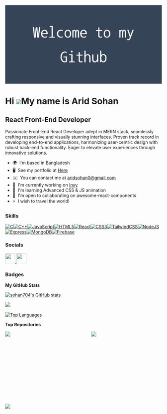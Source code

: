  <div style="display: flex; justify-content: center; align-items: center;">
        <img src="https://raw.githubusercontent.com/sohan704/image-resources/main/Welcome_to_myGithub.png" alt="Trulli" style="max-width: 100%; height: auto;">
    </div>

Hi ![](https://user-images.githubusercontent.com/18350557/176309783-0785949b-9127-417c-8b55-ab5a4333674e.gif)My name is Arid Sohan
==================================================================================================================================

React Front-End Developer
-------------------------

Passionate Front-End React Developer adept in MERN stack, seamlessly crafting responsive and visually stunning interfaces. Proven track record in developing end-to-end applications, harmonizing user-centric design with robust back-end functionality. Eager to elevate user experiences through innovative solutions.

* 🌍  I'm based in Bangladesh
* 🖥️  See my portfolio at [Here](http:///invy-ffcdc.web.app/)
* ✉️  You can contact me at [aridsohan0@gmail.com](mailto:aridsohan0@gmail.com)
* 🚀  I'm currently working on [Invy](http://github.com/sohan704/invy)
* 🧠  I'm learning Advanced CSS & JS animation
* 🤝  I'm open to collaborating on awesome-react-components
* ⚡  I wish to travel the world!

### Skills


<p align="left">
<a href="https://docs.microsoft.com/en-us/cpp/?view=msvc-170" target="_blank" rel="noreferrer"><img src="https://raw.githubusercontent.com/danielcranney/readme-generator/main/public/icons/skills/c-colored.svg" width="36" height="36" alt="C" /></a><a href="https://docs.microsoft.com/en-us/cpp/?view=msvc-170" target="_blank" rel="noreferrer"><img src="https://raw.githubusercontent.com/danielcranney/readme-generator/main/public/icons/skills/cplusplus-colored.svg" width="36" height="36" alt="C++" /></a><a href="https://developer.mozilla.org/en-US/docs/Web/JavaScript" target="_blank" rel="noreferrer"><img src="https://raw.githubusercontent.com/danielcranney/readme-generator/main/public/icons/skills/javascript-colored.svg" width="36" height="36" alt="JavaScript" /></a><a href="https://developer.mozilla.org/en-US/docs/Glossary/HTML5" target="_blank" rel="noreferrer"><img src="https://raw.githubusercontent.com/danielcranney/readme-generator/main/public/icons/skills/html5-colored.svg" width="36" height="36" alt="HTML5" /></a><a href="https://reactjs.org/" target="_blank" rel="noreferrer"><img src="https://raw.githubusercontent.com/danielcranney/readme-generator/main/public/icons/skills/react-colored.svg" width="36" height="36" alt="React" /></a><a href="https://www.w3.org/TR/CSS/#css" target="_blank" rel="noreferrer"><img src="https://raw.githubusercontent.com/danielcranney/readme-generator/main/public/icons/skills/css3-colored.svg" width="36" height="36" alt="CSS3" /></a><a href="https://tailwindcss.com/" target="_blank" rel="noreferrer"><img src="https://raw.githubusercontent.com/danielcranney/readme-generator/main/public/icons/skills/tailwindcss-colored.svg" width="36" height="36" alt="TailwindCSS" /></a><a href="https://nodejs.org/en/" target="_blank" rel="noreferrer"><img src="https://raw.githubusercontent.com/danielcranney/readme-generator/main/public/icons/skills/nodejs-colored.svg" width="36" height="36" alt="NodeJS" /></a><a href="https://expressjs.com/" target="_blank" rel="noreferrer"><img src="https://raw.githubusercontent.com/danielcranney/readme-generator/main/public/icons/skills/express-colored-dark.svg" width="36" height="36" alt="Express" /></a><a href="https://www.mongodb.com/" target="_blank" rel="noreferrer"><img src="https://raw.githubusercontent.com/danielcranney/readme-generator/main/public/icons/skills/mongodb-colored.svg" width="36" height="36" alt="MongoDB" /></a><a href="https://firebase.google.com/" target="_blank" rel="noreferrer"><img src="https://raw.githubusercontent.com/danielcranney/readme-generator/main/public/icons/skills/firebase-colored.svg" width="36" height="36" alt="Firebase" /></a>
</p>


### Socials

<p align="left"> <a href="https://www.github.com/sohan704" target="_blank" rel="noreferrer"> <picture> <source media="(prefers-color-scheme: dark)" srcset="https://raw.githubusercontent.com/danielcranney/readme-generator/main/public/icons/socials/github-dark.svg" /> <source media="(prefers-color-scheme: light)" srcset="https://raw.githubusercontent.com/danielcranney/readme-generator/main/public/icons/socials/github.svg" /> <img src="https://raw.githubusercontent.com/danielcranney/readme-generator/main/public/icons/socials/github.svg" width="32" height="32" /> </picture> </a> <a href="https://www.linkedin.com/in/arid-sohan-8981a82a3/" target="_blank" rel="noreferrer"> <picture> <source media="(prefers-color-scheme: dark)" srcset="https://raw.githubusercontent.com/danielcranney/readme-generator/main/public/icons/socials/linkedin-dark.svg" /> <source media="(prefers-color-scheme: light)" srcset="https://raw.githubusercontent.com/danielcranney/readme-generator/main/public/icons/socials/linkedin.svg" /> <img src="https://raw.githubusercontent.com/danielcranney/readme-generator/main/public/icons/socials/linkedin.svg" width="32" height="32" /> </picture> </a></p>

### Badges

<b>My GitHub Stats</b>

<a href="http://www.github.com/sohan704"><img src="https://github-readme-stats.vercel.app/api?username=sohan704&show_icons=true&hide=&count_private=true&title_color=ef4444&text_color=0f172a&icon_color=facc15&bg_color=ffffff&hide_border=true&show_icons=true" alt="sohan704's GitHub stats" /></a>

<a href="http://www.github.com/sohan704"><img src="https://github-readme-streak-stats.herokuapp.com/?user=sohan704&stroke=0f172a&background=ffffff&ring=ef4444&fire=ef4444&currStreakNum=0f172a&currStreakLabel=ef4444&sideNums=0f172a&sideLabels=0f172a&dates=0f172a&hide_border=true" /></a>

<a href="https://github.com/sohan704" align="left"><img src="https://github-readme-stats.vercel.app/api/top-langs/?username=sohan704&langs_count=10&title_color=ef4444&text_color=0f172a&icon_color=facc15&bg_color=ffffff&hide_border=true&locale=en&custom_title=Top%20%Languages" alt="Top Languages" /></a>

<b>Top Repositories</b>

<div width="100%" align="center"><a href="https://github.com/sohan704/invy" align="left"><img align="left" width="45%" src="https://github-readme-stats.vercel.app/api/pin/?username=sohan704&repo=invy&title_color=ef4444&text_color=0f172a&icon_color=facc15&bg_color=ffffff&hide_border=true&locale=en" /></a><a href="https://github.com/sohan704/library-management-system" align="right"><img align="right" width="45%" src="https://github-readme-stats.vercel.app/api/pin/?username=sohan704&repo=library-management-system&title_color=ef4444&text_color=0f172a&icon_color=facc15&bg_color=ffffff&hide_border=true&locale=en" /></a></div><br /><br /><br /><br /><br /><br /><br />

<br /><br /><br /><br /><br />

<div width="100%" align="center"><a href="https://github.com/sohan704/funflix" align="left"><img align="left" width="45%" src="https://github-readme-stats.vercel.app/api/pin/?username=sohan704&repo=funflix&title_color=ef4444&text_color=0f172a&icon_color=facc15&bg_color=ffffff&hide_border=true&locale=en" /></a></div>
